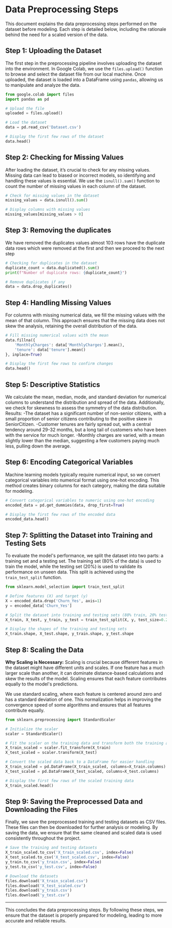 
# Data Preprocessing Steps

This document explains the data preprocessing steps performed on the dataset before modeling. Each step is detailed below, including the rationale behind the need for a scaled version of the data.

## Step 1: Uploading the Dataset
The first step in the preprocessing pipeline involves uploading the dataset into the environment. In Google Colab, we use the `files.upload()` function to browse and select the dataset file from our local machine. Once uploaded, the dataset is loaded into a DataFrame using `pandas`, allowing us to manipulate and analyze the data.

```python
from google.colab import files
import pandas as pd

# Upload the file
uploaded = files.upload()

# Load the dataset
data = pd.read_csv('Dataset.csv')

# Display the first few rows of the dataset
data.head()
```
## Step 2: Checking for Missing Values
After loading the dataset, it’s crucial to check for any missing values. Missing data can lead to biased or incorrect models, so identifying and handling these values is essential. We use the `isnull().sum()` function to count the number of missing values in each column of the dataset.

```python
# Check for missing values in the dataset
missing_values = data.isnull().sum()

# Display columns with missing values
missing_values[missing_values > 0]
```
## Step 3: Removing the duplicates
We have removed the duplicates values almost 103 rows have the duplicate data rows which were removed at the first and then we proceed to the next step

```python
# Checking for duplicates in the dataset
duplicate_count = data.duplicated().sum()
print(f"Number of duplicate rows: {duplicate_count}")

# Remove duplicates if any
data = data.drop_duplicates()
```
## Step 4: Handling Missing Values
For columns with missing numerical data, we fill the missing values with the mean of that column. This approach ensures that the missing data does not skew the analysis, retaining the overall distribution of the data.

```python
# Fill missing numerical values with the mean
data.fillna({
    'MonthlyCharges': data['MonthlyCharges'].mean(),
    'tenure': data['tenure'].mean()
}, inplace=True)

# Display the first few rows to confirm changes
data.head()
```
## Step 5: Descriptive Statistics
We calculate the mean, median, mode, and standard deviation for numerical columns to understand the distribution and spread of the data. Additionally, we check for skewness to assess the symmetry of the data distribution.
Results:
    -The dataset has a significant number of non-senior citizens, with a small proportion of senior citizens contributing to the positive skew in SeniorCitizen.
    -Customer tenures are fairly spread out, with a central tendency around 29-32 months, but a long tail of customers who have been with the service for much longer.
    -Monthly charges are varied, with a mean slightly lower than the median, suggesting a few customers paying much less, pulling down the average.



## Step 6: Encoding Categorical Variables
Machine learning models typically require numerical input, so we convert categorical variables into numerical format using one-hot encoding. This method creates binary columns for each category, making the data suitable for modeling.

```python
# Convert categorical variables to numeric using one-hot encoding
encoded_data = pd.get_dummies(data, drop_first=True)

# Display the first few rows of the encoded data
encoded_data.head()
```

## Step 7: Splitting the Dataset into Training and Testing Sets
To evaluate the model's performance, we split the dataset into two parts: a training set and a testing set. The training set (80% of the data) is used to train the model, while the testing set (20%) is used to validate its performance on unseen data. This split is achieved using the `train_test_split` function.

```python
from sklearn.model_selection import train_test_split

# Define features (X) and target (y)
X = encoded_data.drop('Churn_Yes', axis=1)
y = encoded_data['Churn_Yes']

# Split the dataset into training and testing sets (80% train, 20% test)
X_train, X_test, y_train, y_test = train_test_split(X, y, test_size=0.2, random_state=42)

# Display the shapes of the training and testing sets
X_train.shape, X_test.shape, y_train.shape, y_test.shape
```

## Step 8: Scaling the Data
**Why Scaling is Necessary:** Scaling is crucial because different features in the dataset might have different units and scales. If one feature has a much larger scale than another, it can dominate distance-based calculations and skew the results of the model. Scaling ensures that each feature contributes equally to the model's predictions.

We use standard scaling, where each feature is centered around zero and has a standard deviation of one. This normalization helps in improving the convergence speed of some algorithms and ensures that all features contribute equally.

```python
from sklearn.preprocessing import StandardScaler

# Initialize the scaler
scaler = StandardScaler()

# Fit the scaler on the training data and transform both the training and testing data
X_train_scaled = scaler.fit_transform(X_train)
X_test_scaled = scaler.transform(X_test)

# Convert the scaled data back to a DataFrame for easier handling
X_train_scaled = pd.DataFrame(X_train_scaled, columns=X_train.columns)
X_test_scaled = pd.DataFrame(X_test_scaled, columns=X_test.columns)

# Display the first few rows of the scaled training data
X_train_scaled.head()
```

## Step 9: Saving the Preprocessed Data and Downloading the Files
Finally, we save the preprocessed training and testing datasets as CSV files. These files can then be downloaded for further analysis or modeling. By saving the data, we ensure that the same cleaned and scaled data is used consistently throughout the project.

```python
# Save the training and testing datasets
X_train_scaled.to_csv('X_train_scaled.csv', index=False)
X_test_scaled.to_csv('X_test_scaled.csv', index=False)
y_train.to_csv('y_train.csv', index=False)
y_test.to_csv('y_test.csv', index=False)

# Download the datasets
files.download('X_train_scaled.csv')
files.download('X_test_scaled.csv')
files.download('y_train.csv')
files.download('y_test.csv')
```

---

This concludes the data preprocessing steps. By following these steps, we ensure that the dataset is properly prepared for modeling, leading to more accurate and reliable results.
